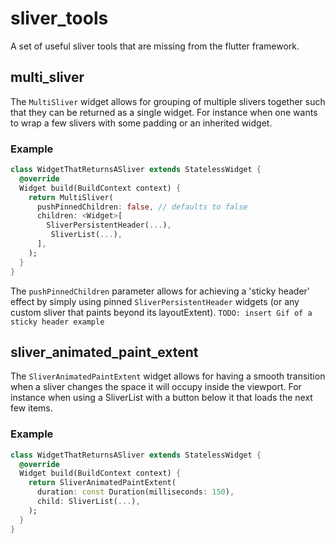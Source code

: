 # sliver_tools

A set of useful sliver tools that are missing from the flutter framework.

## multi_sliver

The `MultiSliver` widget allows for grouping of multiple slivers together such that they can be returned as a single widget.
For instance when one wants to wrap a few slivers with some padding or an inherited widget.


### Example
```dart
class WidgetThatReturnsASliver extends StatelessWidget {
  @override
  Widget build(BuildContext context) {
  	return MultiSliver(
	  pushPinnedChildren: false, // defaults to false
	  children: <Widget>[
	    SliverPersistentHeader(...),
		 SliverList(...),
	  ],
  	);
  }
}
```

The `pushPinnedChildren` parameter allows for achieving a 'sticky header' effect by simply using pinned `SliverPersistentHeader` widgets (or any custom sliver that paints beyond its layoutExtent).
`TODO: insert Gif of a sticky header example`


## sliver_animated_paint_extent

The `SliverAnimatedPaintExtent` widget allows for having a smooth transition when a sliver changes the space it will occupy inside the viewport.
For instance when using a SliverList with a button below it that loads the next few items.


### Example
```dart
class WidgetThatReturnsASliver extends StatelessWidget {
  @override
  Widget build(BuildContext context) {
  	return SliverAnimatedPaintExtent(
	  duration: const Duration(milliseconds: 150),
	  child: SliverList(...),
  	);
  }
}
```
